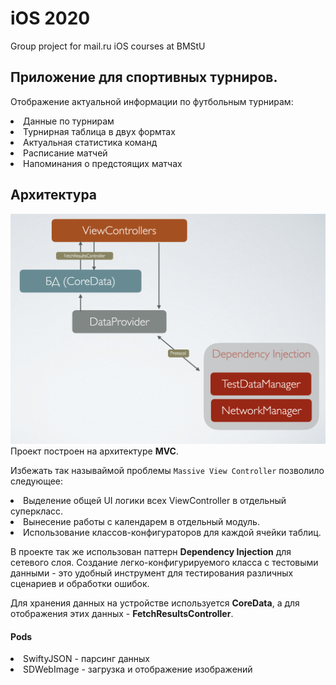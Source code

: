 # iOS 2020
Group project for mail.ru iOS courses at BMStU

## Приложение для спортивных турниров.
Отображение актуальной информации по футбольным турнирам:
<li>
Данные по турнирам
<li>
Турнирная таблица в двух формтах
<li>
Актуальная статистика команд
<li>
Расписание матчей
<li>
Напоминания о предстоящих матчах 

 ## Архитектура
 ![Архитектура](https://github.com/LDDmarc/LocalFootball/blob/daria/LocalFootball/Presentation/Architecture.png)
Проект построен на архитектуре **MVC**. 

Избежать так называймой проблемы `Massive View Controller` позволило следующее:
<li>
 Выделение общей UI логики всех ViewController в отдельный суперкласс.
<li>
 Вынесение работы с календарем в отдельный модуль.
<li>
 Использование классов-конфигураторов для каждой ячейки таблиц.
 
 В проекте так же использован паттерн **Dependency Injection** для сетевого слоя. Создание легко-конфигурируемого класса с тестовыми данными - это удобный инструмент для тестирования различных сценариев и обработки ошибок.
 
 Для хранения данных на устройстве используется **CoreData**, а для отображения этих данных -  **FetchResultsController**.

#### Pods
<li> SwiftyJSON - парсинг данных
<li> SDWebImage - загрузка и отображение изображений

